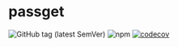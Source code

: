 # passget

![GitHub tag (latest SemVer)](https://img.shields.io/github/v/tag/johnyherangi/passget) ![npm](https://img.shields.io/npm/v/passget) [![codecov](https://codecov.io/gh/johnyherangi/passget/branch/master/graph/badge.svg)](https://codecov.io/gh/johnyherangi/passget)
